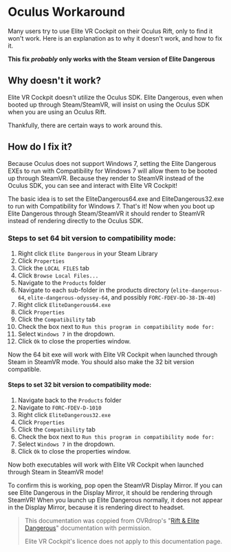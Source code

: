 # Oculus Workaround

Many users try to use Elite VR Cockpit on their Oculus Rift, only to find it won't work. Here is an explanation as to why it doesn't work, and how to fix it.

**This fix _probably_ only works with the Steam version of Elite Dangerous**

## Why doesn't it work?

Elite VR Cockpit doesn't utilize the Oculus SDK. Elite Dangerous, even when booted up through Steam/SteamVR, will insist on using the Oculus SDK when you are using an Oculus Rift.

Thankfully, there are certain ways to work around this.

## How do I fix it?

Because Oculus does not support Windows 7, setting the Elite Dangerous EXEs to run with Compatibility for Windows 7 will allow them to be booted up through SteamVR. Because they render to SteamVR instead of the Oculus SDK, you can see and interact with Elite VR Cockpit!

The basic idea is to set the EliteDangerous64.exe and EliteDangerous32.exe to run with Compatibility for Windows 7. That's it! Now when you boot up Elite Dangerous through Steam/SteamVR it should render to SteamVR instead of rendering directly to the Oculus SDK.

### Steps to set 64 bit version to compatibility mode:

1. Right click `Elite Dangerous` in your Steam Library
2. Click `Properties`
3. Click the `LOCAL FILES` tab
4. Click `Browse Local Files...`
5. Navigate to the `Products` folder
6. Navigate to each sub-folder in the products directory (`elite-dangerous-64`, `elite-dangerous-odyssey-64`, and possibly `FORC-FDEV-DO-38-IN-40`)
7. Right click `EliteDangerous64.exe`
8. Click `Properties`
9. Click the `Compatibility` tab
10. Check the box next to `Run this program in compatibility mode for:`
11. Select `Windows 7` in the dropdown.
12. Click `Ok` to close the properties window.

Now the 64 bit exe will work with Elite VR Cockpit when launched through Steam in SteamVR mode. You should also make the 32 bit version compatible.

#### Steps to set 32 bit version to compatibility mode:

1. Navigate back to the `Products` folder
2. Navigate to `FORC-FDEV-D-1010`
3. Right click `EliteDangerous32.exe`
4. Click `Properties`
5. Click the `Compatibility` tab
6. Check the box next to `Run this program in compatibility mode for:`
7. Select `Windows 7` in the dropdown.
8. Click `Ok` to close the properties window.

Now both executables will work with Elite VR Cockpit when launched through Steam in SteamVR mode!

To confirm this is working, pop open the SteamVR Display Mirror. If you can see Elite Dangerous in the Display Mirror, it should be rendering through SteamVR! When you launch up Elite Dangerous normally, it does not appear in the Display Mirror, because it is rendering direct to headset.

> This documentation was coppied from OVRdrop's "[Rift & Elite Dangerous](https://github.com/Hotrian/OVRdrop-Public/wiki/Rift-&-Elite-Dangerous)" documentation with permission.
>
> Elite VR Cockpit's licence does not apply to this documentation page.
